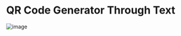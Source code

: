 # QR Code Generator Through Text

![image](https://github.com/Jinesh3578/QR-Code-Generator/assets/114583066/7b1f600b-7abe-4f89-ae42-2b1bc3fe903f)

